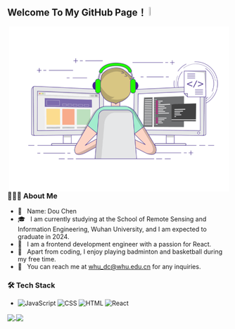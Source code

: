 ## Welcome To My GitHub Page！ <img height="3%" width="3%" src="https://camo.githubusercontent.com/d3359cb00ab0b5ed8f2e1fe3fceb4fbaf3b614340f8c0db99c17b9f50b351770/68747470733a2f2f656d6f6a69732e736c61636b6d6f6a69732e636f6d2f656d6f6a69732f696d616765732f313533313834393433302f343234362f626c6f622d73756e676c61737365732e6769663f31353331383439343330"/>

<img align="right" alt="GIF" src="https://raw.githubusercontent.com/devSouvik/devSouvik/master/gif3.gif" width="500"/>

<h3> 👨🏻‍💻 About Me </h3>


- 🔭 &nbsp; Name: Dou Chen
- 🎓 &nbsp; I am currently studying at the School of Remote Sensing and Information Engineering, Wuhan University, and I am expected to graduate in 2024.
- 💼 &nbsp; I am a frontend development engineer with a passion for React.
- 🏃 &nbsp; Apart from coding, I enjoy playing badminton and basketball during my free time.
- 📮 &nbsp; You can reach me at whu_dc@whu.edu.cn for any inquiries.

<h3>🛠 Tech Stack</h3>

+ ![JavaScript](https://img.shields.io/badge/JavaScript-%E2%9D%A4-yellow) ![CSS](https://img.shields.io/badge/CSS-%E2%9D%A4-blue) ![HTML](https://img.shields.io/badge/HTML-%E2%9D%A4-orange) ![React](https://img.shields.io/badge/React-%E2%9D%A4-blueviolet)

<a href="https://github.com/Douc1998/Douc1998">
<img align="center"   width="45%" src="https://github-readme-stats.vercel.app/api?username=Douc1998&show_icons=true&theme=default&locale=CN" />
</a>
<a href="https://github.com/Douc1998/Douc1998">
<img align="center"  width="45%" src="https://github-readme-stats.vercel.app/api/top-langs/?username=Douc1998&layout=compact&theme=default&locale=CN&card_width=395" />
</a>






